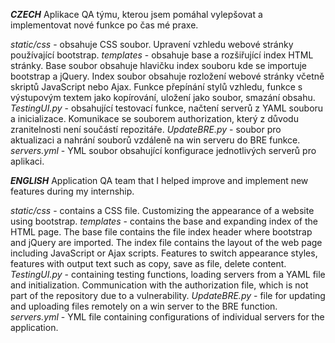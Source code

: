 ***CZECH***
Aplikace QA týmu, kterou jsem pomáhal vylepšovat a implementovat nové funkce po čas mé praxe.

*static/css* - obsahuje CSS soubor. Upravení vzhledu webové stránky používající bootstrap.
*templates* - obsahuje base a rozšiřující index HTML stránky. Base soubor obsahuje hlavičku index souboru kde  se importuje bootstrap a jQuery.
Index soubor obsahuje rozložení webové stránky včetně skriptů JavaScript nebo Ajax. Funkce přepínání stylů vzhledu, funkce s výstupovým textem jako kopírování, uložení jako soubor, smazání obsahu.
*TestingUI.py* - obsahující testovací funkce, načtení serverů z YAML souboru a inicializace. Komunikace se souborem authorization, který z důvodu zranitelnosti není součástí repozitáře.
*UpdateBRE.py* - soubor pro aktualizaci a nahrání souborů vzdáleně na win serveru do BRE funkce.
*servers.yml* - YML soubor obsahující konfigurace jednotlivých serverů pro aplikaci.

***ENGLISH***
 Application QA team that I helped improve and implement new features during my internship.

 *static/css* - contains a CSS file.  Customizing the appearance of a website using bootstrap.
 *templates* - contains the base and expanding index of the HTML page.  The base file contains the file index header where bootstrap and jQuery are imported.
 The index file contains the layout of the web page including JavaScript or Ajax scripts.  Features to switch appearance styles, features with output text such as copy, save as file, delete content.
 *TestingUI.py* - containing testing functions, loading servers from a YAML file and initialization.  Communication with the authorization file, which is not part of the repository due to a vulnerability.
 *UpdateBRE.py* - file for updating and uploading files remotely on a win server to the BRE function.
 *servers.yml* - YML file containing configurations of individual servers for the application.
